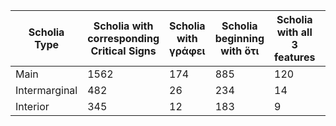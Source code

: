 Scholia Type | Scholia with corresponding Critical Signs | Scholia with γράφει | Scholia beginning with ὅτι | Scholia with all 3 features | Topic 6 Sum | Topic 9 Sum | 
--- | --- | --- | --- | --- | --- | --- |
Main | 1562 | 174| 885 | 120 | 303.050 | 176.393 |
Intermarginal | 482 | 26 | 234 | 14 | 100.415 | 213.313 |
Interior | 345 | 12 | 183 | 9 | 64.0759 | 111.682 |
